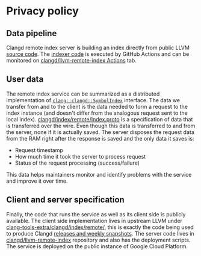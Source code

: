 # Privacy policy

## Data pipeline

Clangd remote index server is building an index directly from public LLVM
[source code](https://github.com/llvm/llvm-project/). The [indexer
code](https://github.com/clangd/llvm-remote-index/blob/master/.github/workflows/index.yaml)
is executed by GitHub Actions and can be monitored on [clangd/llvm-remote-index
Actions](https://github.com/clangd/llvm-remote-index/actions) tab. 

## User data

The remote index service can be summarized as a distributed implementation of
[`clang::clangd::SymbolIndex`](https://github.com/llvm/llvm-project/blob/main/clang-tools-extra/clangd/index/Index.h)
interface. The data we transfer from and to the client is the data needed to
form a request to the index instance (and doesn't differ from the analogous
request sent to the local index).
[clangd/index/remote/Index.proto](https://github.com/llvm/llvm-project/blob/main/clang-tools-extra/clangd/index/remote/Index.proto)
is a specification of data that is transferred over the wire. Even though this
data is transferred to and from the server, none if it is actually saved. The
server disposes the request data from the RAM right after the response is
saved and the only data it saves is:

* Request timestamp
* How much time it took the server to process request
* Status of the request processing (success/failure)

This data helps maintainers monitor and identify problems with the service and
improve it over time.

## Client and server specification

Finally, the code that runs the service as well as its client side is publicly
available. The client side implementation lives in upstream LLVM under
[clang-tools-extra/clangd/index/remote/](https://github.com/llvm/llvm-project/tree/main/clang-tools-extra/clangd/index/remote),
this is exactly the code being used to produce Clangd [releases and weekly
snapshots](https://github.com/clangd/clangd/releases). The server code
lives in [clangd/llvm-remote-index](https://github.com/clangd/llvm-remote-index)
repository and also has the deployment scripts. The service is deployed on the
public instance of Google Cloud Platform.
